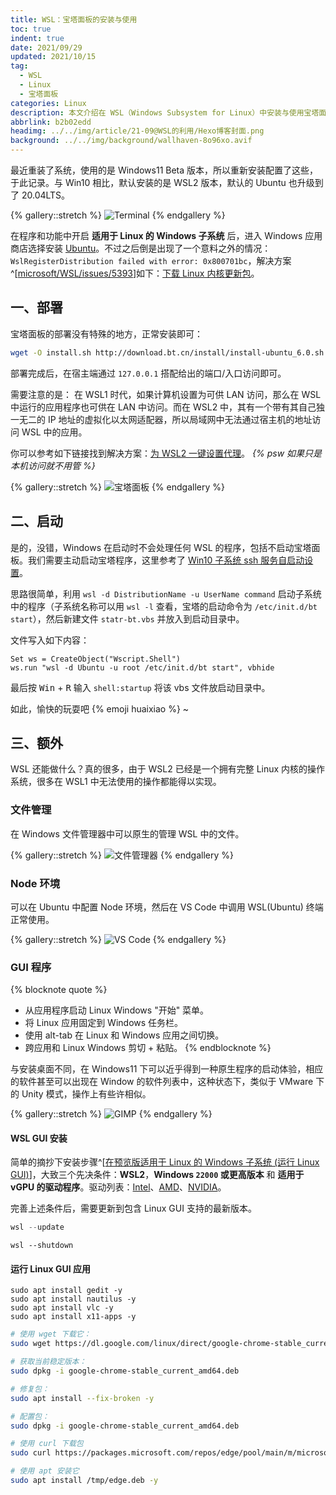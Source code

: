 ```yaml
---
title: WSL：宝塔面板的安装与使用
toc: true
indent: true
date: 2021/09/29
updated: 2021/10/15
tag:
  - WSL
  - Linux
  - 宝塔面板
categories: Linux
description: 本文介绍在 WSL（Windows Subsystem for Linux）中安装与使用宝塔面板的方法，包括部署步骤、启动设置（如自启动配置），还提及 WSL2 的额外功能（文件管理、Node 环境配置、GUI 程序运行等），附相关命令与解决方案。
abbrlink: b2b02edd
headimg: ../../img/article/21-09@WSL的利用/Hexo博客封面.png
background: ../../img/background/wallhaven-8o96xo.avif
---
```


最近重装了系统，使用的是 Windows11 Beta 版本，所以重新安装配置了这些，于此记录。与 Win10 相比，默认安装的是 WSL2 版本，默认的 Ubuntu 也升级到了 20.04LTS。

<!-- more -->

{% gallery::stretch %}
![Terminal](../../img/article/21-09@WSL的利用/Snipaste_2021-09-29_13-53-20.png)
{% endgallery %}

在程序和功能中开启 **适用于 Linux 的 Windows 子系统** 后，进入 Windows 应用商店选择安装 [Ubuntu](https://www.microsoft.com/zh-cn/p/ubuntu/9nblggh4msv6)。不过之后倒是出现了一个意料之外的情况：`WslRegisterDistribution failed with error: 0x800701bc`，解决方案^[[microsoft/WSL/issues/5393](https://github.com/microsoft/WSL/issues/5393)]如下：[下载 Linux 内核更新包](https://docs.microsoft.com/zh-cn/windows/wsl/install-manual#step-4---download-the-linux-kernel-update-package)。

## 一、部署

宝塔面板的部署没有特殊的地方，正常安装即可：

```sh Ubuntu/Deepin安装命令
wget -O install.sh http://download.bt.cn/install/install-ubuntu_6.0.sh && sudo bash install.sh
```

部署完成后，在宿主端通过 `127.0.0.1` 搭配给出的端口/入口访问即可。

需要注意的是： 在 WSL1 时代，如果计算机设置为可供 LAN 访问，那么在 WSL 中运行的应用程序也可供在 LAN 中访问。而在 WSL2 中，其有一个带有其自己独一无二的 IP 地址的虚拟化以太网适配器，所以局域网中无法通过宿主机的地址访问 WSL 中的应用。

你可以参考如下链接找到解决方案：[为 WSL2 一键设置代理](https://zhuanlan.zhihu.com/p/153124468)。  *{% psw 如果只是本机访问就不用管 %}*

{% gallery::stretch %}
![宝塔面板](../../img/article/21-09@WSL的利用/Snipaste_2021-09-29_14-18-45.png)
{% endgallery %}

## 二、启动

是的，没错，Windows 在启动时不会处理任何 WSL 的程序，包括不启动宝塔面板。我们需要主动启动宝塔程序，这里参考了 [Win10 子系统 ssh 服务自启动设置](https://blog.csdn.net/toopoo/article/details/85733566)。

思路很简单，利用 `wsl -d DistributionName -u UserName command` 启动子系统中的程序（子系统名称可以用 `wsl -l` 查看，宝塔的启动命令为 `/etc/init.d/bt start`），然后新建文件 `statr-bt.vbs` 并放入到启动目录中。

文件写入如下内容：

```vbs Ubuntu 为子系统名称，替代成你实际内容即可
Set ws = CreateObject("Wscript.Shell")
ws.run "wsl -d Ubuntu -u root /etc/init.d/bt start", vbhide
```

最后按 <kbd>Win</kbd> + <kbd>R</kbd> 输入 `shell:startup` 将该 vbs 文件放启动目录中。

如此，愉快的玩耍吧 {% emoji huaixiao %} ~

## 三、额外

WSL 还能做什么？真的很多，由于 WSL2 已经是一个拥有完整 Linux 内核的操作系统，很多在 WSL1 中无法使用的操作都能得以实现。

### 文件管理

在 Windows 文件管理器中可以原生的管理 WSL 中的文件。

{% gallery::stretch %}
![文件管理器](../../img/article/21-09@WSL的利用/Snipaste_2021-09-29_14-25-42.png)
{% endgallery %}

### Node 环境

可以在 Ubuntu 中配置 Node 环境，然后在 VS Code 中调用 WSL(Ubuntu) 终端正常使用。

{% gallery::stretch %}
![VS Code](../../img/article/21-09@WSL的利用/Snipaste_2021-09-29_14-30-52.png)
{% endgallery %}

### GUI 程序

{% blocknote quote %}
- 从应用程序启动 Linux Windows "开始" 菜单。
- 将 Linux 应用固定到 Windows 任务栏。
- 使用 alt-tab 在 Linux 和 Windows 应用之间切换。
- 跨应用和 Linux Windows 剪切 + 粘贴。
{% endblocknote %}

与安装桌面不同，在 Windows11 下可以近乎得到一种原生程序的启动体验，相应的软件甚至可以出现在 Window 的软件列表中，这种状态下，类似于 VMware 下的 Unity 模式，操作上有些许相似。

{% gallery::stretch %}
![GIMP](../../img/article/21-09@WSL的利用/Snipaste_2021-09-29_13-13-51.png)
{% endgallery %}

#### WSL GUI 安装

简单的摘抄下安装步骤^[[在预览版适用于 Linux 的 Windows 子系统 (运行 Linux GUI)](https://docs.microsoft.com/zh-cn/windows/wsl/tutorials/gui-apps)]，大致三个先决条件：**WSL2**，**Windows `22000` 或更高版本** 和 **适用于 vGPU 的驱动程序**。驱动列表：[Intel](https://downloadcenter.intel.com/download/29526)、[AMD](https://www.amd.com/en/support/kb/release-notes/rn-rad-win-wsl-support)、[NVIDIA](https://developer.nvidia.com/cuda/wsl)。

完善上述条件后，需要更新到包含 Linux GUI 支持的最新版本。

```powershell 选择 "开始"，键入 PowerShell， 右键 Windows PowerShell，然后选择"以管理员角色运行"。
wsl --update
```

```posershel 需要重启 WSL，运行 shutdown 命令来重启 WSL。
wsl --shutdown
```

#### 运行 Linux GUI 应用

```shell 安装 Gedit, Nautilus, VLC, X11
sudo apt install gedit -y
sudo apt install nautilus -y
sudo apt install vlc -y
sudo apt install x11-apps -y
```

```sh 安装适用于 Linux 的 Google Chrome
# 使用 wget 下载它： 
sudo wget https://dl.google.com/linux/direct/google-chrome-stable_current_amd64.deb

# 获取当前稳定版本： 
sudo dpkg -i google-chrome-stable_current_amd64.deb

# 修复包： 
sudo apt install --fix-broken -y

# 配置包： 
sudo dpkg -i google-chrome-stable_current_amd64.deb
```

```sh 安装Microsoft Edge Linux 的浏览器
# 使用 curl 下载包
sudo curl https://packages.microsoft.com/repos/edge/pool/main/m/microsoft-edge-dev/microsoft-edge-dev_91.0.852.0-1_amd64.deb -o /tmp/edge.deb

# 使用 apt 安装它
sudo apt install /tmp/edge.deb -y
```

